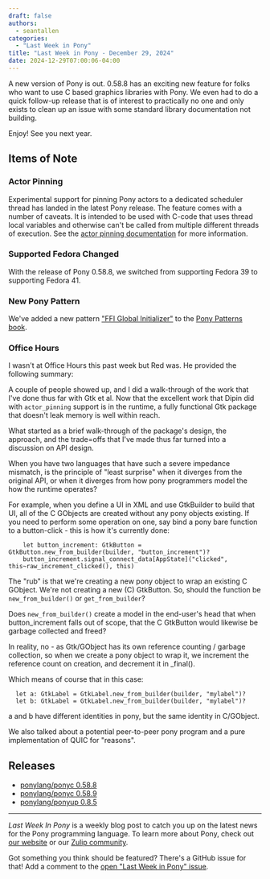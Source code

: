 ```yaml
---
draft: false
authors:
  - seantallen
categories:
  - "Last Week in Pony"
title: "Last Week in Pony - December 29, 2024"
date: 2024-12-29T07:00:06-04:00
---
```


A new version of Pony is out. 0.58.8 has an exciting new feature for folks who want to use C based graphics libraries with Pony. We even had to do a quick follow-up release that is of interest to practically no one and only exists to clean up an issue with some standard library documentation not building.

Enjoy! See you next year.

<!-- more -->

## Items of Note

### Actor Pinning

Experimental support for pinning Pony actors to a dedicated scheduler thread has landed in the latest Pony release. The feature comes with a number of caveats. It is intended to be used with C-code that uses thread local variables and otherwise can't be called from multiple different threads of execution. See the [actor pinning documentation](https://stdlib.ponylang.io/actor_pinning--index/) for more information.

### Supported Fedora Changed

With the release of Pony 0.58.8, we switched from supporting Fedora 39 to supporting Fedora 41.

### New Pony Pattern

We've added a new pattern ["FFI Global Initializer"](https://patterns.ponylang.io/creation/ffi-global-initializer) to the [Pony Patterns book](ttps://patterns.ponylang.io/).

### Office Hours

I wasn't at Office Hours this past week but Red was. He provided the following summary:

A couple of people showed up, and I did a walk-through of the work that I've done thus far with Gtk et al. Now that the excellent work that Dipin did with ```actor_pinning``` support is in the runtime, a fully functional Gtk package that doesn't leak memory is well within reach.

What started as a brief walk-through of the package's design, the approach, and the trade=offs that I've made thus far turned into a discussion on API design.

When you have two languages that have such a severe impedance mismatch, is the principle of "least surprise" when it diverges from the original API, or when it diverges from how pony programmers model the how the runtime operates?

For example, when you define a UI in XML and use GtkBuilder to build that UI, all of the C GObjects are created without any pony objects existing. If you need to perform some operation on one, say bind a pony bare function to a button-click - this is how it's currently done:

```pony
    let button_increment: GtkButton = GtkButton.new_from_builder(builder, "button_increment")?
    button_increment.signal_connect_data[AppState]("clicked", this~raw_increment_clicked(), this)
```

The "rub" is that we're creating a new pony object to wrap an existing C GObject. We're not creating a new (C) GtkButton. So, should the function be ```new_from_builder()``` or ```get_from_builder```?

Does ```new_from_builder()``` create a model in the end-user's head that when button_increment falls out of scope, that the C GtkButton would likewise be garbage collected and freed?

In reality, no - as Gtk/GObject has its own reference counting / garbage collection, so when we create a pony object to wrap it, we increment the reference count on creation, and decrement it in _final().

Which means of course that in this case:

```pony
  let a: GtkLabel = GtkLabel.new_from_builder(builder, "mylabel")?
  let b: GtkLabel = GtkLabel.new_from_builder(builder, "mylabel")?
```

a and b have different identities in pony, but the same identity in C/GObject.

We also talked about a potential peer-to-peer pony program and a pure implementation of QUIC for "reasons".

## Releases

- [ponylang/ponyc 0.58.8](https://github.com/ponylang/ponyc/releases/tag/0.58.8)
- [ponylang/ponyc 0.58.9](https://github.com/ponylang/ponyc/releases/tag/0.58.9)
- [ponylang/ponyup 0.8.5](https://github.com/ponylang/ponyup/releases/tag/0.8.5)

---

_Last Week In Pony_ is a weekly blog post to catch you up on the latest news for the Pony programming language. To learn more about Pony, check out [our website](https://ponylang.io) or our [Zulip community](https://ponylang.zulipchat.com).

Got something you think should be featured? There's a GitHub issue for that! Add a comment to the [open "Last Week in Pony" issue](https://github.com/ponylang/ponylang.github.io/issues?q=is%3Aissue+is%3Aopen+label%3Alast-week-in-pony).
